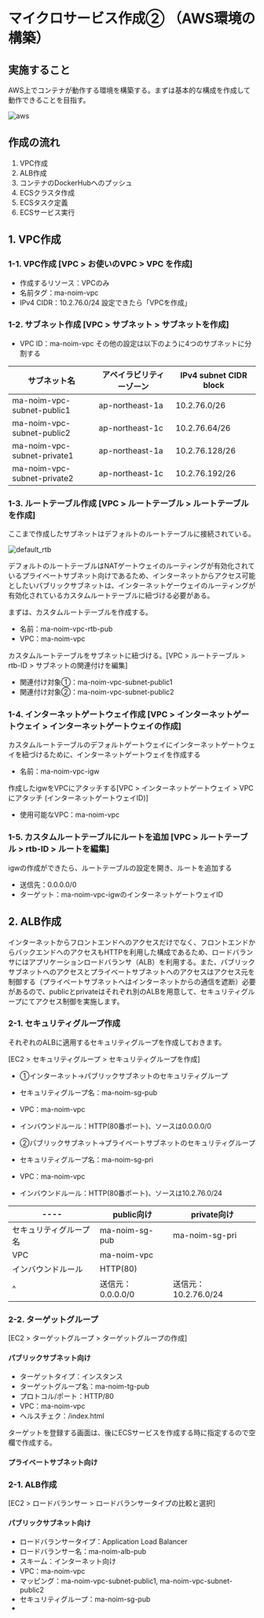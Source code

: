 # マイクロサービス作成② （AWS環境の構築）
## 実施すること
AWS上でコンテナが動作する環境を構築する。まずは基本的な構成を作成して動作できることを目指す。

![aws](_static/SpringMicroservice_2/aws.drawio.svg)

## 作成の流れ
1. VPC作成
2. ALB作成
3. コンテナのDockerHubへのプッシュ
4. ECSクラスタ作成
5. ECSタスク定義
6. ECSサービス実行

## 1. VPC作成
### 1-1. VPC作成 [VPC > お使いのVPC > VPC を作成]
  - 作成するリソース：VPCのみ
  - 名前タグ：ma-noim-vpc
  - IPv4 CIDR：10.2.76.0/24
設定できたら「VPCを作成」

### 1-2. サブネット作成 [VPC > サブネット > サブネットを作成]
  - VPC ID：ma-noim-vpc
その他の設定は以下のように4つのサブネットに分割する

| サブネット名 | アベイラビリティーゾーン | IPv4 subnet CIDR block |
| ---- | ---- | ---- |
| ma-noim-vpc-subnet-public1 | ap-northeast-1a | 10.2.76.0/26 |
| ma-noim-vpc-subnet-public2 | ap-northeast-1c | 10.2.76.64/26 |
| ma-noim-vpc-subnet-private1 | ap-northeast-1a | 10.2.76.128/26 |
| ma-noim-vpc-subnet-private2 | ap-northeast-1c | 10.2.76.192/26 |

### 1-3. ルートテーブル作成 [VPC > ルートテーブル > ルートテーブルを作成]
ここまで作成したサブネットはデフォルトのルートテーブルに接続されている。

![default_rtb](_static/SpringMicroservice_2/default_rtb.png)

デフォルトのルートテーブルはNATゲートウェイのルーティングが有効化されているプライベートサブネット向けであるため、インターネットからアクセス可能としたいパブリックサブネットは、インターネットゲーウェイのルーティングが有効化されているカスタムルートテーブルに紐づける必要がある。

まずは、カスタムルートテーブルを作成する。
  - 名前：ma-noim-vpc-rtb-pub
  - VPC：ma-noim-vpc

カスタムルートテーブルをサブネットに紐づける。[VPC > ルートテーブル > rtb-ID > サブネットの関連付けを編集]
  - 関連付け対象①：ma-noim-vpc-subnet-public1
  - 関連付け対象②：ma-noim-vpc-subnet-public2

### 1-4. インターネットゲートウェイ作成 [VPC > インターネットゲートウェイ > インターネットゲートウェイの作成]
カスタムルートテーブルのデフォルトゲートウェイにインターネットゲートウェイを紐づけるために、インターネットゲートウェイを作成する
  - 名前：ma-noim-vpc-igw

作成したigwをVPCにアタッチする[VPC > インターネットゲートウェイ > VPC にアタッチ (インターネットゲートウェイID)]
  - 使用可能なVPC：ma-noim-vpc

### 1-5. カスタムルートテーブルにルートを追加 [VPC > ルートテーブル > rtb-ID > ルートを編集]
igwの作成ができたら、ルートテーブルの設定を開き、ルートを追加する
  - 送信先：0.0.0.0/0
  - ターゲット：ma-noim-vpc-igwのインターネットゲートウェイID


## 2. ALB作成
インターネットからフロントエンドへのアクセスだけでなく、フロントエンドからバックエンドへのアクセスもHTTPを利用した構成であるため、ロードバランサにはアプリケーションロードバランサ（ALB）を利用する。また、パブリックサブネットへのアクセスとプライベートサブネットへのアクセスはアクセス元を制御する（プライベートサブネットへはインターネットからの通信を遮断）必要があるので、publicとprivateはそれぞれ別のALBを用意して、セキュリティグループにてアクセス制御を実施します。

### 2-1. セキュリティグループ作成
それぞれのALBに適用するセキュリティグループを作成しておきます。

[EC2 > セキュリティグループ > セキュリティグループを作成]

  - ①インターネット→パブリックサブネットのセキュリティグループ
  - セキュリティグループ名：ma-noim-sg-pub
  - VPC：ma-noim-vpc
  - インバウンドルール：HTTP(80番ポート)、ソースは0.0.0.0/0

  - ②パブリックサブネット→プライベートサブネットのセキュリティグループ
  - セキュリティグループ名：ma-noim-sg-pri
  - VPC：ma-noim-vpc
  - インバウンドルール：HTTP(80番ポート)、ソースは10.2.76.0/24

| ---- | public向け | private向け |
| ---- | ---- | ---- |
| セキュリティグループ名 | ma-noim-sg-pub | ma-noim-sg-pri |
| VPC | ma-noim-vpc |  |
| インバウンドルール| HTTP(80) | |
| ^ | 送信元：0.0.0.0/0 | 送信元：10.2.76.0/24 |


### 2-2. ターゲットグループ

[EC2 > ターゲットグループ > ターゲットグループの作成]
#### パブリックサブネット向け
  - ターゲットタイプ：インスタンス
  - ターゲットグループ名：ma-noim-tg-pub
  - プロトコル/ポート：HTTP/80
  - VPC：ma-noim-vpc
  - ヘルスチェク：/index.html

ターゲットを登録する画面は、後にECSサービスを作成する時に指定するので空欄で作成する。

#### プライベートサブネット向け

### 2-1. ALB作成


[EC2 > ロードバランサー > ロードバランサータイプの比較と選択]

#### パブリックサブネット向け
  - ロードバランサータイプ：Application Load Balancer
  - ロードバランサー名：ma-noim-alb-pub
  - スキーム：インターネット向け
  - VPC：ma-noim-vpc
  - マッピング：ma-noim-vpc-subnet-public1, ma-noim-vpc-subnet-public2
  - セキュリティグループ：ma-noim-sg-pub
  - 